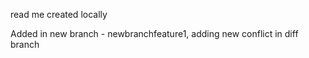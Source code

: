 read me created locally

Added in new branch - newbranchfeature1, adding new conflict in diff branch
